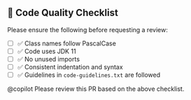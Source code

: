 
## 🚀 Code Quality Checklist

Please ensure the following before requesting a review:

- [ ] ✅ Class names follow PascalCase
- [ ] ✅ Code uses JDK 11
- [ ] ✅ No unused imports
- [ ] ✅ Consistent indentation and syntax
- [ ] ✅ Guidelines in `code-guidelines.txt` are followed

@copilot Please review this PR based on the above checklist.
